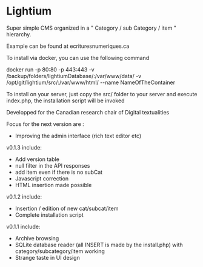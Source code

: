 # Lightium

Super simple CMS organized in a " Category / sub Category / item " hierarchy.

Example can be found at ecrituresnumeriques.ca

To install via docker, you can use the following command

docker run -p 80:80 -p 443:443 -v /backup/folders/lightiumDatabase/:/var/www/data/ -v /opt/git/lightium/src/:/var/www/html/ --name NameOfTheContainer 

To install on your server, just copy the src/ folder to your server and execute index.php, the installation script will be invoked

Developped for the Canadian research chair of Digital textualities

Focus for the next version are :
 - Improving the admin interface (rich text editor etc)

v0.1.3 include:
 - Add version table
 - null filter in the API responses
 - add item even if there is no subCat
 - Javascript correction
 - HTML insertion made possible

v0.1.2 include:
 - Insertion / edition of new cat/subcat/item
 - Complete installation script

v0.1.1 include:
- Archive browsing
- SQLite database reader (all INSERT is made by the install.php) with category/subcategory/item working
- Strange taste in UI design
